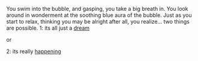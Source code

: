 You swim into the bubble, and gasping, you take a big breath in. You look
around in wonderment at the soothing blue aura of the bubble. Just as you
start to relax, thinking you may be alright after all, you realize... two things are possible.
1: its all just a [dream](create-your-own-adventure/english/dream/fly/fly.md)

or

2: its really [happening](create-your-own-adventure/english/travel-destinations/travel-destinations.md)